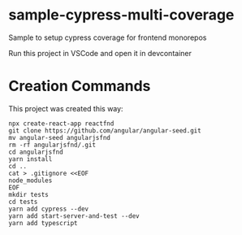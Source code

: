 # sample-cypress-multi-coverage
Sample to setup cypress coverage for frontend monorepos

Run this project in VSCode and open it in devcontainer

# Creation Commands

This project was created this way:

```shell
npx create-react-app reactfnd
git clone https://github.com/angular/angular-seed.git
mv angular-seed angularjsfnd
rm -rf angularjsfnd/.git
cd angularjsfnd
yarn install
cd ..
cat > .gitignore <<EOF
node_modules
EOF
mkdir tests
cd tests
yarn add cypress --dev
yarn add start-server-and-test --dev
yarn add typescript
```

